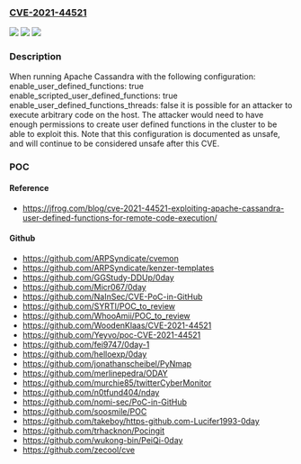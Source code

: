 ### [CVE-2021-44521](https://cve.mitre.org/cgi-bin/cvename.cgi?name=CVE-2021-44521)
![](https://img.shields.io/static/v1?label=Product&message=Apache%20Cassandra&color=blue)
![](https://img.shields.io/static/v1?label=Version&message=%3E%3D%203.0.0%20&color=brighgreen)
![](https://img.shields.io/static/v1?label=Vulnerability&message=CWE-94%20Improper%20Control%20of%20Generation%20of%20Code%20('Code%20Injection')&color=brighgreen)

### Description

When running Apache Cassandra with the following configuration: enable_user_defined_functions: true enable_scripted_user_defined_functions: true enable_user_defined_functions_threads: false it is possible for an attacker to execute arbitrary code on the host. The attacker would need to have enough permissions to create user defined functions in the cluster to be able to exploit this. Note that this configuration is documented as unsafe, and will continue to be considered unsafe after this CVE.

### POC

#### Reference
- https://jfrog.com/blog/cve-2021-44521-exploiting-apache-cassandra-user-defined-functions-for-remote-code-execution/

#### Github
- https://github.com/ARPSyndicate/cvemon
- https://github.com/ARPSyndicate/kenzer-templates
- https://github.com/GGStudy-DDUp/0day
- https://github.com/Micr067/0day
- https://github.com/NaInSec/CVE-PoC-in-GitHub
- https://github.com/SYRTI/POC_to_review
- https://github.com/WhooAmii/POC_to_review
- https://github.com/WoodenKlaas/CVE-2021-44521
- https://github.com/Yeyvo/poc-CVE-2021-44521
- https://github.com/fei9747/0day-1
- https://github.com/helloexp/0day
- https://github.com/jonathanscheibel/PyNmap
- https://github.com/merlinepedra/ODAY
- https://github.com/murchie85/twitterCyberMonitor
- https://github.com/n0tfund404/nday
- https://github.com/nomi-sec/PoC-in-GitHub
- https://github.com/soosmile/POC
- https://github.com/takeboy/https-github.com-Lucifer1993-0day
- https://github.com/trhacknon/Pocingit
- https://github.com/wukong-bin/PeiQi-0day
- https://github.com/zecool/cve

